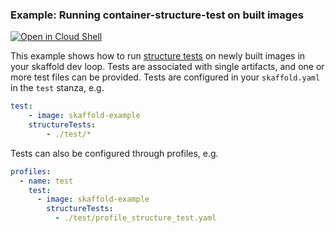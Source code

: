 ### Example: Running container-structure-test on built images

[![Open in Cloud Shell](https://gstatic.com/cloudssh/images/open-btn.svg)](https://ssh.cloud.google.com/cloudshell/editor?cloudshell_git_repo=https://github.com/GoogleContainerTools/skaffold&cloudshell_open_in_editor=README.md&cloudshell_workspace=examples/structure-tests)

This example shows how to run
[structure tests](https://github.com/GoogleContainerTools/container-structure-test)
on newly built images in your skaffold dev loop. Tests are associated with single
artifacts, and one or more test files can be provided. Tests are configured in
your `skaffold.yaml` in the `test` stanza, e.g.

```yaml
test:
    - image: skaffold-example
    structureTests:
        - ./test/*
```

Tests can also be configured through profiles, e.g.

```yaml
profiles:
  - name: test
    test:
      - image: skaffold-example
        structureTests:
          - ./test/profile_structure_test.yaml
```
